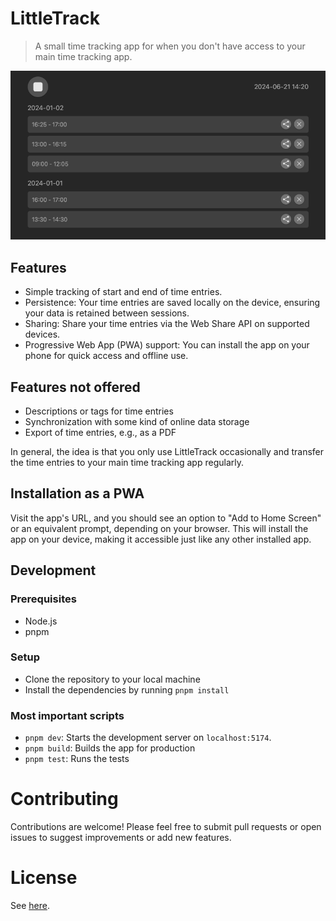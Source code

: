 # LittleTrack

> A small time tracking app for when you don't have access to your main time tracking app.

![screenshot](assets/screenshot.png)

## Features

- Simple tracking of start and end of time entries.
- Persistence: Your time entries are saved locally on the device, ensuring your data is retained between sessions.
- Sharing: Share your time entries via the Web Share API on supported devices.
- Progressive Web App (PWA) support: You can install the app on your phone for quick access and offline use.

## Features not offered

- Descriptions or tags for time entries
- Synchronization with some kind of online data storage
- Export of time entries, e.g., as a PDF

In general, the idea is that you only use LittleTrack occasionally and transfer the time entries to your main time tracking app regularly.

## Installation as a PWA

Visit the app's URL, and you should see an option to "Add to Home Screen" or an equivalent prompt, depending on your browser. This will install the app on your device, making it accessible just like any other installed app.

## Development

### Prerequisites

- Node.js
- pnpm

### Setup

- Clone the repository to your local machine
- Install the dependencies by running `pnpm install`

### Most important scripts

- `pnpm dev`: Starts the development server on `localhost:5174`.
- `pnpm build`: Builds the app for production
- `pnpm test`: Runs the tests

# Contributing

Contributions are welcome! Please feel free to submit pull requests or open issues to suggest improvements or add new features.

# License

See [here](LICENSE).
